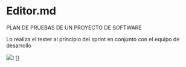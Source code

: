 

# Editor.md
PLAN DE PRUEBAS DE UN PROYECTO DE SOFTWARE

Lo realiza el tester al principio del sprint en conjunto con el equipo de desarrollo


![](https://es.wikipedia.org/wiki/Panthera_leo#/media/Archivo:Lion_waiting_in_Namibia.jpg)! []